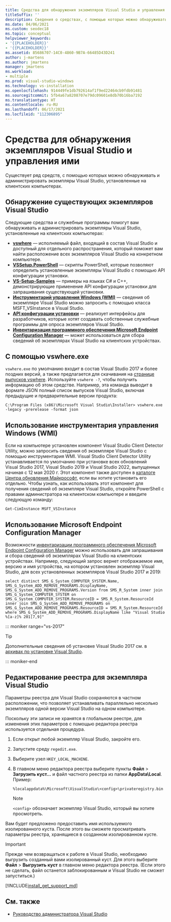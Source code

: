 ```yaml
---
title: Средства для обнаружения экземпляров Visual Studio и управления ими
titleSuffix: ''
description: Сведения о средствах, с помощью которых можно обнаруживать экземпляры Visual Studio, установленные на клиентских компьютерах, и управлять ими.
ms.date: 04/06/2021
ms.custom: seodec18
ms.topic: conceptual
helpviewer_keywords:
- '{{PLACEHOLDER}}'
- '{{PLACEHOLDER}}'
ms.assetid: 85686707-14C0-4860-9B7A-66485D43D241
author: j-martens
ms.author: jmartens
manager: jmartens
ms.workload:
- multiple
ms.prod: visual-studio-windows
ms.technology: vs-installation
ms.openlocfilehash: 914449fe1db792614af1f9ed22464cb9fdb91481
ms.sourcegitcommit: 5fb4a67a8208707e79dc09601e8db70b16ba7192
ms.translationtype: HT
ms.contentlocale: ru-RU
ms.lasthandoff: 06/17/2021
ms.locfileid: "112306895"
---
```

# <a name="tools-for-detecting-and-managing-visual-studio-instances"></a>Средства для обнаружения экземпляров Visual Studio и управления ими

Существует ряд средств, с помощью которых можно обнаруживать и администрировать экземпляры Visual Studio, установленные на клиентских компьютерах.

## <a name="detecting-existing-visual-studio-instances"></a>Обнаружение существующих экземпляров Visual Studio

Следующие средства и служебные программы помогут вам обнаруживать и администрировать экземпляры Visual Studio, установленные на клиентских компьютерах:

* [**vswhere**](https://github.com/microsoft/vswhere) — исполняемый файл, входящий в состав Visual Studio и доступный для отдельного распространения, который поможет вам найти расположение всех экземпляров Visual Studio на конкретном компьютере.
* [**VSSetup.PowerShell**](https://github.com/microsoft/vssetup.powershell) — скрипты PowerShell, которые позволяют определить установленные экземпляры Visual Studio с помощью API конфигурации установки.
* [**VS-Setup-Samples**](https://github.com/microsoft/vs-setup-samples) — примеры на языках C# и C++, демонстрирующие применение API конфигурации установки для запрашивания существующей установки.
* [**Инструментарий управления Windows (WMI)**](/windows/win32/wmisdk/wmi-start-page) — сведения об экземпляре Visual Studio можно запросить с помощью класса MSFT_VSInstance в Visual Studio.
* [**API конфигурации установки**](<xref:Microsoft.VisualStudio.Setup.Configuration>) — реализует интерфейсы для разработчиков, которые хотят создавать собственные служебные программы для опроса экземпляров Visual Studio.
* [**Инвентаризация программного обеспечения Microsoft Endpoint Configuration Manager**](/mem/configmgr/core/clients/manage/inventory/introduction-to-software-inventory) — может использоваться для сбора сведений об экземплярах Visual Studio на клиентских устройствах.

## <a name="using-vswhereexe"></a>С помощью vswhere.exe

`vswhere.exe` по умолчанию входит в состав Visual Studio 2017 и более поздних версий, а также предлагается для скачивания на [странице выпусков vswhere](https://github.com/Microsoft/vswhere/releases). Используйте `vswhere -?`, чтобы получить информацию об этом средстве. Например, эта команда выводит в формате JSON полный список выпусков Visual Studio, включая предыдущие и предварительные версии продукта:

```shell
C:\Program Files (x86)\Microsoft Visual Studio\Installer> vswhere.exe -legacy -prerelease -format json
```

## <a name="using-windows-management-instrumentation-wmi"></a>Использование инструментария управления Windows (WMI)

Если на компьютере установлен компонент Visual Studio Client Detector Utility, можно запросить сведения об экземпляре Visual Studio с помощью инструментария WMI. Visual Studio Client Detector Utility устанавливается по умолчанию при установке всех обновлений Visual Studio 2017, Visual Studio 2019 и Visual Studio 2022, выпущенных начиная с 12 мая 2020 г. Этот компонент также доступен в [каталоге Центра обновления Майкрософт](https://catalog.update.microsoft.com/), если вы хотите установить его отдельно.  Чтобы узнать, как использовать этот компонент для получения сведений об экземпляре Visual Studio, откройте PowerShell с правами администратора на клиентском компьютере и введите следующую команду:

```shell
Get-CimInstance MSFT_VSInstance
```

## <a name="using-microsoft-endpoint-configuration-manager"></a>Использование Microsoft Endpoint Configuration Manager

Возможности [инвентаризации программного обеспечения Microsoft Endpoint Configuration Manager](/mem/configmgr/core/clients/manage/inventory/introduction-to-software-inventory) можно использовать для запрашивания и сбора сведений об экземплярах Visual Studio на клиентских устройствах. Например, следующий запрос вернет отображаемое имя, версию и имя устройства, на котором установлен экземпляр Visual Studio, для всех установленных экземпляров Visual Studio 2017 и 2019:

```WQL
select distinct SMS_G_System_COMPUTER_SYSTEM.Name, SMS_G_System_ADD_REMOVE_PROGRAMS.DisplayName, SMS_G_System_ADD_REMOVE_PROGRAMS.Version from SMS_R_System inner join SMS_G_System_COMPUTER_SYSTEM on SMS_G_System_COMPUTER_SYSTEM.ResourceID = SMS_R_System.ResourceId inner join SMS_G_System_ADD_REMOVE_PROGRAMS on SMS_G_System_ADD_REMOVE_PROGRAMS.ResourceID = SMS_R_System.ResourceId where SMS_G_System_ADD_REMOVE_PROGRAMS.DisplayName like "Visual Studio %[a-z]% 201[7,9]" 
```

::: moniker range="vs-2017"

> [!TIP]
> Дополнительные сведения об установке Visual Studio 2017 см. в [архивах по установке Visual Studio](https://devblogs.microsoft.com/setup/tag/vs2017/).

::: moniker-end

## <a name="editing-the-registry-for-a-visual-studio-instance"></a>Редактирование реестра для экземпляра Visual Studio

Параметры реестра для Visual Studio сохраняются в частном расположении, что позволяет устанавливать параллельно несколько экземпляров одной версии Visual Studio на одном компьютере.

Поскольку эти записи не хранятся в глобальном реестре, для изменения этих параметров с помощью редактора реестра используется отдельная процедура.

1. Если открыт любой экземпляр Visual Studio, закройте его.

1. Запустите среду `regedit.exe`.

1. Выберите узел `HKEY_LOCAL_MACHINE`.

1. В главном меню редактора реестра выберите пункты **Файл** > **Загрузить куст...** и файл частного реестра из папки **AppData\Local**. Пример:

   ```shell
   %localappdata%\Microsoft\VisualStudio\<config>\privateregistry.bin
   ```

   > [!NOTE]
   > `<config>` обозначает экземпляр Visual Studio, который вы хотите просмотреть.

Вам будет предложено предоставить имя используемого изолированного куста. После этого вы сможете просматривать параметры реестра, хранящиеся в созданном изолированном кусте.

> [!IMPORTANT]
> Прежде чем возвращаться к работе в Visual Studio, необходимо выгрузить созданный вами изолированный куст. Для этого выберите **Файл** > **Выгрузить куст** в главном меню редактора реестра. (Если этого не сделать, файл останется заблокированным и Visual Studio не сможет запуститься.)

[!INCLUDE[install_get_support_md](includes/install_get_support_md.md)]

## <a name="see-also"></a>См. также

* [Руководство администратора Visual Studio](../install/visual-studio-administrator-guide.md)
